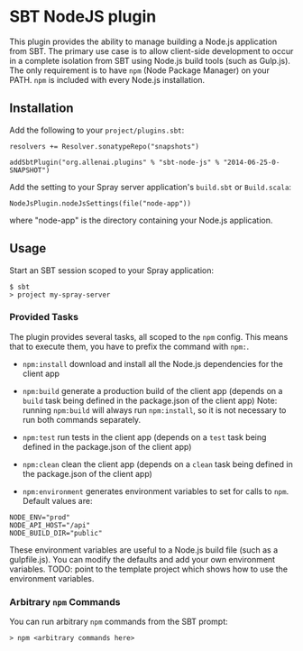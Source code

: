 # SBT NodeJS plugin

This plugin provides the ability to manage building a Node.js application from SBT. The primary use case is to allow client-side development to occur in a complete isolation from SBT using Node.js build tools (such as Gulp.js). The only requirement is to have `npm` (Node Package Manager) on your PATH. `npm` is included with every Node.js installation.

## Installation

Add the following to your `project/plugins.sbt`:

```
resolvers += Resolver.sonatypeRepo("snapshots")

addSbtPlugin("org.allenai.plugins" % "sbt-node-js" % "2014-06-25-0-SNAPSHOT")
```

Add the setting to your Spray server application's `build.sbt` or `Build.scala`:

```
NodeJsPlugin.nodeJsSettings(file("node-app"))
```

where "node-app" is the directory containing your Node.js application.

## Usage

Start an SBT session scoped to your Spray application:

```
$ sbt
> project my-spray-server
```

### Provided Tasks

The plugin provides several tasks, all scoped to the `npm` config. This means that to execute them, you have to prefix the command with `npm:`.

- `npm:install` download and install all the Node.js dependencies for the client app

- `npm:build` generate a production build of the client app (depends on a `build` task being defined in the package.json of the client app)
   Note: running `npm:build` will always run `npm:install`, so it is not necessary to run both commands separately.

- `npm:test` run tests in the client app (depends on a `test` task being defined in the package.json of the client app)

- `npm:clean` clean the client app (depends on a `clean` task being defined in the package.json of the client app)

- `npm:environment` generates environment variables to set for calls to `npm`. Default values are:

```
NODE_ENV="prod"
NODE_API_HOST="/api"
NODE_BUILD_DIR="public"
```

These environment variables are useful to a Node.js build file (such as a gulpfile.js). You can modify the defaults and add your own environment variables.
TODO: point to the template project which shows how to use the environment variables.

### Arbitrary `npm` Commands

You can run arbitrary `npm` commands from the SBT prompt:

```
> npm <arbitrary commands here>
```
